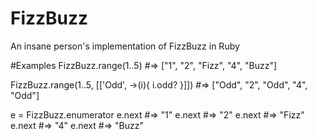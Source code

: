 # FizzBuzz
An insane person's implementation of FizzBuzz in Ruby

#Examples
FizzBuzz.range(1..5)
#=> ["1", "2", "Fizz", "4", "Buzz"]

FizzBuzz.range(1..5, [['Odd', ->(i){ i.odd? }]])
#=> ["Odd", "2", "Odd", "4", "Odd"]

e = FizzBuzz.enumerator
e.next #=> "1"
e.next #=> "2"
e.next #=> "Fizz"
e.next #=> "4"
e.next #=> "Buzz"
